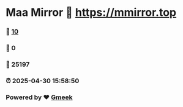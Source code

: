 # Maa Mirror :link: https://mmirror.top 
### :page_facing_up: [10](https://mmirror.top/tag.html) 
### :speech_balloon: 0 
### :hibiscus: 25197 
### :alarm_clock: 2025-04-30 15:58:50 
### Powered by :heart: [Gmeek](https://github.com/Meekdai/Gmeek)
